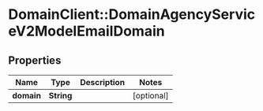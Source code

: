 # DomainClient::DomainAgencyServiceV2ModelEmailDomain

## Properties
Name | Type | Description | Notes
------------ | ------------- | ------------- | -------------
**domain** | **String** |  | [optional] 


